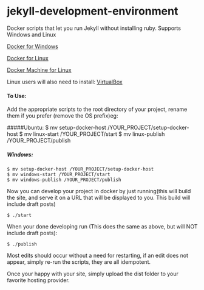 # jekyll-development-environment
Docker scripts that let you run Jekyll without installing ruby. 
Supports Windows and Linux


[Docker for Windows](https://www.docker.com/docker-toolbox)

[Docker for Linux](https://docs.docker.com/engine/installation/)

[Docker Machine for Linux](https://docs.docker.com/machine/install-machine/)

Linux users will also need to install: 
[VirtualBox](https://www.virtualbox.org/wiki/Downloads)

#### To Use:
Add the appropriate scripts to the root directory of your project, rename them if you prefer (remove the OS prefix)eg:

#####Ubuntu:
    $ mv setup-docker-host /YOUR_PROJECT/setup-docker-host
	$ mv linux-start /YOUR_PROJECT/start
	$ mv linux-publish /YOUR_PROJECT/publish

##### Windows:
	$ mv setup-docker-host /YOUR_PROJECT/setup-docker-host
	$ mv windows-start /YOUR_PROJECT/start
	$ mv windows-publish /YOUR_PROJECT/publish


Now you can develop your project in docker by just running(this will build the site, and serve it on a URL that will be displayed to you.  This build will include draft posts) 

`$ ./start`

When your done developing run  (This does the same as above, but will NOT include draft posts):

`$ ./publish`

Most edits should occur without a need for restarting, if an edit does not appear, simply re-run the scripts, they are all idempotent.

Once your happy with your site, simply upload the dist folder to your favorite hosting provider.
